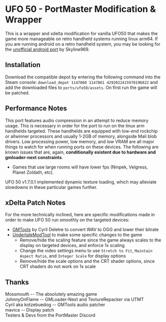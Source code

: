 # UFO 50 - PortMaster Modification & Wrapper
This is a wrapper and xdelta modification for vanilla UFO50 that makes the game more manageable on retro handheld systems running linux arm64. If you are running android on a retro handheld system, you may be looking for the [unofficial android port](https://github.com/Skyline969/UFO50AndroidUnofficial) by Skyline969.

## Installation
Download the compatible depot by entering the following command into the Steam console: `download_depot 1147860 1147861 4292022415970196822` and add the downloaded files to `ports/ufo50/assets`. On first run the game will be patched.

## Performance Notes
This port features audio compression in an attempt to reduce memory usage. This is necessary in order for the port to run on the linux arm handhelds targeted. These handhelds are equipped with low-end rockchip or allwinner processors and usually 1-2GB of memory, alongside Mali blob drivers. Low processing power, low memory, and low VRAM are all major things to watch for when running ports on these devices. The following are known issues that are, again, **conditionally existent due to hardware and gmloader-next constraints**.

- Games that use large rooms will have lower fps (Ninpek, Velgress, Planet Zoldath, etc).

UFO 50 v1.7.0.1 implemented dynamic texture loading, which may alleviate slowdowns in these particular games further.

## xDelta Patch Notes
For the more technically inclined, here are specific modifications made in order to make UFO 50 run smoothly on the targeted devices:

- [GMTools](https://github.com/cdeletre/gmtools) by Cyril Deletre to convert WAV to OGG and lower their bitrate
- [UndertaleModTool](https://github.com/UnderminersTeam/UndertaleModTool) to make some specific changes to the game
    - Remove/hide the scaling feature since the game always scales to the display on targeted devices, and enforce 1x scaling
    - Change the video settings menu to use `Stretch to Fit`, `Maintain Aspect Ratio`, and `Integer Scale` for display options
    - Remove/hide the scale options and the CRT shader options, since CRT shaders do not work on 1x scale

## Thanks
Mossmouth -- The absolutely amazing game  
JohnnyOnFlame -- GMLoader-Next and TextureRepacker via UTMT  
Cyril aka kotzebuedog -- GMTools audio patcher  
mavica -- Display patch  
Testers & Devs from the PortMaster Discord